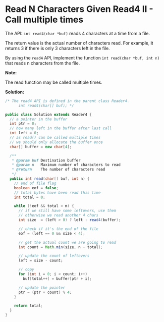 # Read N Characters Given Read4 II - Call multiple times

The API: `int read4(char *buf)` reads 4 characters at a time from a file.

The return value is the actual number of characters read. For example, it returns 3 if there is only 3 characters left in the file.

By using the `read4` API, implement the function `int read(char *buf, int n)` that reads n characters from the file.

**Note:**

The read function may be called multiple times.

**Solution:**
```java
/* The read4 API is defined in the parent class Reader4.
      int read4(char[] buf); */

public class Solution extends Reader4 {
  // a pointer in the buffer
  int ptr = 0;
  // how many left in the buffer after last call
  int left = 0;
  // as read() can be called multiple times
  // we should only allocate the buffer once
  char[] buffer = new char[4];

  /**
   * @param buf Destination buffer
   * @param n   Maximum number of characters to read
   * @return    The number of characters read
   */
  public int read(char[] buf, int n) {
    // end of file flag
    boolean eof = false;
    // total bytes have been read this time
    int total = 0;

    while (!eof && total < n) {
      // if we still have some leftovers, use them
      // otherwise we read another 4 chars
      int size  = (left > 0) ? left : read4(buffer);

      // check if it's the end of the file
      eof = (left == 0 && size < 4);

      // get the actual count we are going to read
      int count = Math.min(size, n - total);

      // update the count of leftovers
      left = size - count;

      // copy
      for (int i = 0; i < count; i++)
        buf[total++] = buffer[ptr + i];

      // update the pointer
      ptr = (ptr + count) % 4;
    }

    return total;
  }
}
```